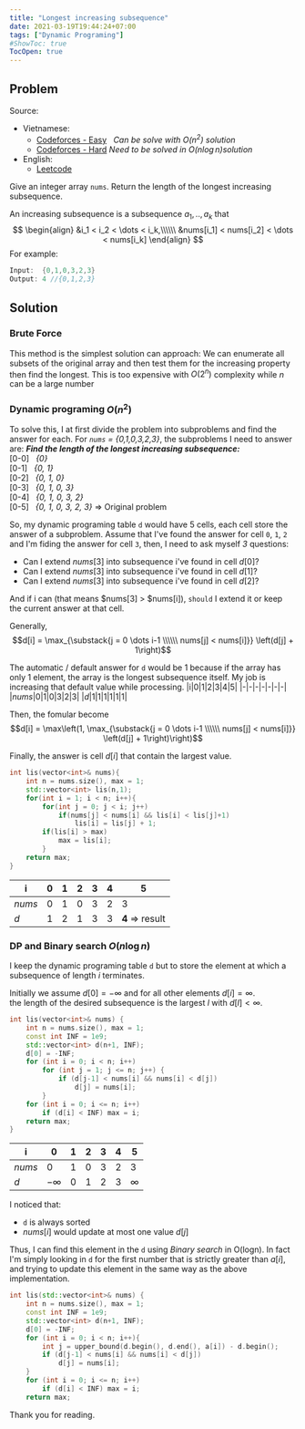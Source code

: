 ```yaml
---
title: "Longest increasing subsequence"
date: 2021-03-19T19:44:24+07:00
tags: ["Dynamic Programing"]
#ShowToc: true
TocOpen: true
---
```


## Problem 
Source: 
- Vietnamese:
    - [Codeforces - Easy](https://codeforces.com/group/FLVn1Sc504/contest/274501/problem/F)&nbsp;&nbsp;&nbsp;*Can be solve with $O(n^2)$ solution*
    - [Codeforces - Hard](https://codeforces.com/group/FLVn1Sc504/contest/274501/problem/G)&nbsp;*Need to be solved in $O(n\log n) solution$*
- English:
    - [Leetcode](https://leetcode.com/problems/longest-increasing-subsequence/)

Give an integer array `nums`. Return the length of the longest increasing subsequence.

An increasing subsequence is a subsequence $a_1,..,a_k$ that
$$
\begin{align}
    &i_1 < i_2 < \dots < i_k,\\\\\\
    &nums[i_1] < nums[i_2] < \dots < nums[i_k]
\end{align}
$$
For example:
```cpp
Input:  {0,1,0,3,2,3}
Output: 4 //{0,1,2,3}
```
## Solution
### Brute Force
This method is the simplest solution can approach: We can enumerate all subsets of the original array and then test them for the increasing property then find the longest. This is too expensive with $O(2^n)$ complexity while $n$ can be a large number
### Dynamic programing $O(n^2)$
To solve this, I at first divide the problem into subproblems and find the answer for each. For *`nums` = {0,1,0,3,2,3}*, the subproblems I need to answer are:
***Find the length of the longest increasing subsequence:***\
    [0-0]&nbsp;&nbsp;&nbsp;*{0}*\
    [0-1]&nbsp;&nbsp;&nbsp;*{0, 1}*\
    [0-2]&nbsp;&nbsp;&nbsp;*{0, 1, 0}*\
    [0-3]&nbsp;&nbsp;&nbsp;*{0, 1, 0, 3}*\
    [0-4]&nbsp;&nbsp;&nbsp;*{0, 1, 0, 3, 2}*\
    [0-5]&nbsp;&nbsp;&nbsp;*{0, 1, 0, 3, 2, 3}* $\Rightarrow$ Original problem

So, my dynamic programing table `d` would have 5 cells, each cell store the answer of a subproblem. Assume that I've found the answer for cell `0`, `1`, `2` and I'm fiding the answer for cell `3`, then, I need to ask myself *3* questions:
- Can I extend $nums[3]$ into subsequence i've found in cell $d[0]$?
- Can I extend $nums[3]$ into subsequence i've found in cell $d[1]$?
- Can I extend $nums[3]$ into subsequence i've found in cell $d[2]$?

And if i can (that means $nums[3] > $nums[i]), `should` I extend it or keep the current answer at that cell.

Generally, $$d[i] = \max_{\substack{j = 0 \dots i-1 \\\\\\ nums[j] < nums[i]}} \left(d[j] + 1\right)$$

The automatic / default answer for `d` would be 1 because if the array has only 1 element, the array is the longest subsequence itself. My job is increasing that default value while processing.
|i|0|1|2|3|4|5|
|-|-|-|-|-|-|-|
|$nums$|0|1|0|3|2|3|
|$d$|1|1|1|1|1|1|

Then, the fomular become $$d[i] = \max\left(1, \max_{\substack{j = 0 \dots i-1 \\\\\\ nums[j] < nums[i]}} \left(d[j] + 1\right)\right)$$

Finally, the answer is cell $d[i]$ that contain the largest value.
```cpp
int lis(vector<int>& nums){
    int n = nums.size(), max = 1;
    std::vector<int> lis(n,1);
    for(int i = 1; i < n; i++){
        for(int j = 0; j < i; j++)
            if(nums[j] < nums[i] && lis[i] < lis[j]+1)
                lis[i] = lis[j] + 1;
        if(lis[i] > max)
            max = lis[i];
        }
    return max;
}
```
|i|0|1|2|3|4|5|
|-|-|-|-|-|-|-|
|$nums$|0|1|0|3|2|3|
|$d$|1|2|1|3|3|**4** $\Rightarrow$ result|
### DP and Binary search $O(n\log n)$
I keep the dynamic programing table `d` but to store the element at which a subsequence of length $i$ terminates.

Initially we assume $d[0] = -\infty$ and for all other elements $d[i] = \infty$.\
the length of the desired subsequence is the largest $l$ with $d[l] < \infty$.
```cpp
int lis(vector<int>& nums) {
    int n = nums.size(), max = 1;
    const int INF = 1e9;
    std::vector<int> d(n+1, INF);
    d[0] = -INF;
    for (int i = 0; i < n; i++)
        for (int j = 1; j <= n; j++) {
            if (d[j-1] < nums[i] && nums[i] < d[j])
                d[j] = nums[i];
        }
    for (int i = 0; i <= n; i++)
        if (d[i] < INF) max = i;
    return max;
}
```
|i|0|1|2|3|4|5|
|-|-|-|-|-|-|-|
|$nums$|0|1|0|3|2|3|
|$d$|$-\infty$|0|1|2|3|$\infty$|

I noticed that:
- `d` is always sorted
- $nums[i]$ would update at most one value $d[j]$

Thus, I can find this element in the `d` using *Binary search* in O(logn). In fact I'm simply looking in `d` for the first number that is strictly greater than $a[i]$, and trying to update this element in the same way as the above implementation.
```cpp
int lis(std::vector<int>& nums) {
    int n = nums.size(), max = 1;
    const int INF = 1e9;
    std::vector<int> d(n+1, INF);
    d[0] = -INF;
    for (int i = 0; i < n; i++){
        int j = upper_bound(d.begin(), d.end(), a[i]) - d.begin();
        if (d[j-1] < nums[i] && nums[i] < d[j])
            d[j] = nums[i];
    }
    for (int i = 0; i <= n; i++)
        if (d[i] < INF) max = i;
    return max;
```
Thank you for reading.